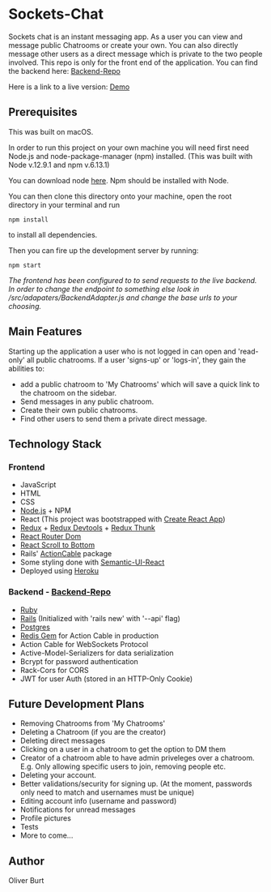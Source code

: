 # Sockets-Chat

Sockets chat is an instant messaging app. As a user you can view and message public Chatrooms or create your own. You can also directly message other users as a direct message which is private to the two people involved. This repo is only for the front end of the application. You can find the backend here: [Backend-Repo](https://github.com/oliburt/sockets-messenger-backend)

Here is a link to a live version: [Demo](https://s-chat-app-frontend.herokuapp.com/)

## Prerequisites

This was built on macOS.

In order to run this project on your own machine you will need first need Node.js and node-package-manager (npm) installed. (This was built with Node v.12.9.1 and npm v.6.13.1)

You can download node [here](https://nodejs.org/en/).
Npm should be installed with Node.

You can then clone this directory onto your machine, open the root directory in your terminal and run

```
npm install
```
to install all dependencies.

Then you can fire up the development server by running:
```
npm start
```
*The frontend has been configured to to send requests to the live backend. In order to change the endpoint to something else look in /src/adapaters/BackendAdapter.js and change the base urls to your choosing.*

## Main Features

Starting up the application a user who is not logged in can open and 'read-only' all public chatrooms. If a user 'signs-up' or 'logs-in', they gain the abilities to:
- add a public chatroom to 'My Chatrooms' which will save a quick link to the chatroom on the sidebar.
- Send messages in any public chatroom.
- Create their own public chatrooms.
- Find other users to send them a private direct message.

## Technology Stack

### Frontend

- JavaScript
- HTML
- CSS
- [Node.js]((https://nodejs.org/en/)) + NPM
- React (This project was bootstrapped with [Create React App](https://github.com/facebook/create-react-app))
- [Redux](https://redux.js.org/) + [Redux Devtools](https://chrome.google.com/webstore/detail/redux-devtools/lmhkpmbekcpmknklioeibfkpmmfibljd?hl=en) + [Redux Thunk](https://github.com/reduxjs/redux-thunk)
- [React Router Dom](https://reacttraining.com/react-router/web/guides/quick-start)
- [React Scroll to Bottom](https://github.com/compulim/react-scroll-to-bottom)
- Rails' [ActionCable](https://www.npmjs.com/package/actioncable) package
- Some styling done with [Semantic-UI-React](https://react.semantic-ui.com/)
- Deployed using [Heroku](https://www.heroku.com/platform)

### Backend - [Backend-Repo](https://github.com/oliburt/sockets-messenger-backend)

- [Ruby](https://www.ruby-lang.org/en/documentation/)
- [Rails](https://rubyonrails.org/) (Initialized with 'rails new' with '--api' flag)
- [Postgres](https://www.postgresql.org/)
- [Redis Gem](https://github.com/redis/redis-rb) for Action Cable in production
- Action Cable for WebSockets Protocol
- Active-Model-Serializers for data serialization
- Bcrypt for password authentication
- Rack-Cors for CORS
- JWT for user Auth (stored in an HTTP-Only Cookie)

## Future Development Plans

- Removing Chatrooms from 'My Chatrooms'
- Deleting a Chatroom (if you are the creator)
- Deleting direct messages
- Clicking on a user in a chatroom to get the option to DM them
- Creator of a chatroom able to have admin priveleges over a chatroom. E.g. Only allowing specific users to join, removing people etc.
- Deleting your account.
- Better validations/security for signing up. (At the moment, passwords only need to match and usernames must be unique)
- Editing account info (username and password)
- Notifications for unread messages
- Profile pictures
- Tests
- More to come...

## Author

Oliver Burt